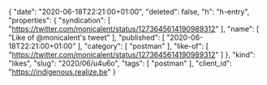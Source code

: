 {
  "date": "2020-06-18T22:21:00+01:00",
  "deleted": false,
  "h": "h-entry",
  "properties": {
    "syndication": [
      "https://twitter.com/monicalent/status/1273645614190989312"
    ],
    "name": [
      "Like of @monicalent's tweet"
    ],
    "published": [
      "2020-06-18T22:21:00+01:00"
    ],
    "category": [
      "postman"
    ],
    "like-of": [
      "https://twitter.com/monicalent/status/1273645614190989312"
    ]
  },
  "kind": "likes",
  "slug": "2020/06/u4u6o",
  "tags": [
    "postman"
  ],
  "client_id": "https://indigenous.realize.be"
}
